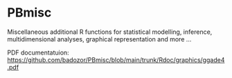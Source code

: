 # PBmisc
Miscellaneous additional R functions for statistical modelling, inference, multidimensional analyses, graphical representation and more ...

PDF documentatuion: https://github.com/badozor/PBmisc/blob/main/trunk/Rdoc/graphics/ggade4.pdf

